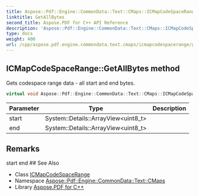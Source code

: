 ```yaml
---
title: Aspose::Pdf::Engine::CommonData::Text::CMaps::ICMapCodeSpaceRange::GetAllBytes method
linktitle: GetAllBytes
second_title: Aspose.PDF for C++ API Reference
description: 'Aspose::Pdf::Engine::CommonData::Text::CMaps::ICMapCodeSpaceRange::GetAllBytes method. Gets codespace range data - all start and end bytes in C++.'
type: docs
weight: 400
url: /cpp/aspose.pdf.engine.commondata.text.cmaps/icmapcodespacerange/getallbytes/
---
```

## ICMapCodeSpaceRange::GetAllBytes method


Gets codespace range data - all start and end bytes.

```cpp
virtual void Aspose::Pdf::Engine::CommonData::Text::CMaps::ICMapCodeSpaceRange::GetAllBytes(System::Details::ArrayView<uint8_t> start, System::Details::ArrayView<uint8_t> end)=0
```


| Parameter | Type | Description |
| --- | --- | --- |
| start | System::Details::ArrayView\<uint8_t\> |  |
| end | System::Details::ArrayView\<uint8_t\> |  |
## Remarks


<parameterlist kind="param">
  <parameteritem>
    <parameternamelist>
      <parametername>start</parametername>
    </parameternamelist>
    <parameterdescription></parameterdescription>
  </parameteritem>
  <parameteritem>
    <parameternamelist>
      <parametername>end</parametername>
    </parameternamelist>
    <parameterdescription></parameterdescription>
  </parameteritem>
</parameterlist>
## See Also

* Class [ICMapCodeSpaceRange](../)
* Namespace [Aspose::Pdf::Engine::CommonData::Text::CMaps](../../)
* Library [Aspose.PDF for C++](../../../)
